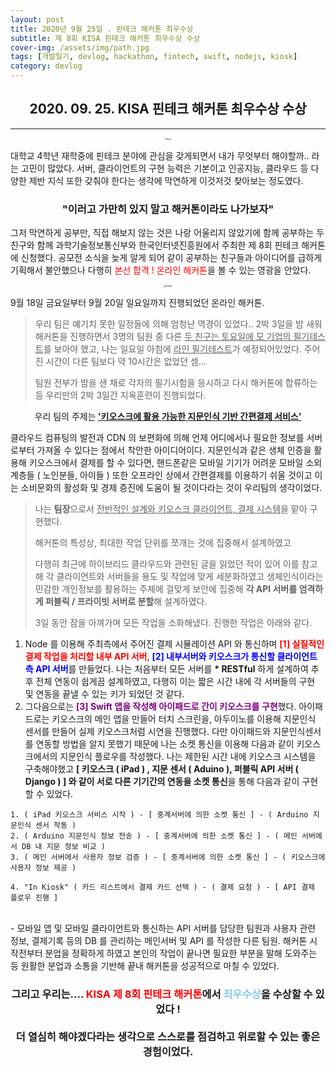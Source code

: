 ```yaml
---
layout: post
title: 2020년 9월 25일 . 핀테크 해커톤 최우수상
subtitle: 제 8회 KISA 핀테크 해커톤 최우수상 수상 
cover-img: /assets/img/path.jpg
tags: [개발일기, devlog, hackathon, fintech, swift, nodejs, kiosk]
category: devlog
---
```


<center>
  <h2>
    2020. 09. 25. KISA 핀테크 해커톤 최우수상 수상
  </h2>
</center>

---
<center>
<img src="https://imgur.com/7i0WZkq.png" alt="Imgur" style="zoom:20%;" />
</center>

대학교 4학년 재학중에 핀테크 분야에 관심을 갖게되면서 내가 무엇부터 해야할까.. 라는 고민이 많았다. 서버, 클라이언트의 구현 능력은 기본이고 인공지능, 클라우드 등 다양한 제반 지식 또한 갖춰야 한다는 생각에 막연하게 이것저것 찾아보는 정도였다.

<center>
  <h3>
    "이러고 가만히 있지 말고 해커톤이라도 나가보자"
  </h3>
</center>

그저 막연하게 공부만, 직접 해보지 않는 것은 나랑 어울리지 않았기에 함께 공부하는 두 친구와 함께 과학기술정보통신부와 한국인터넷진흥원에서 주최한 제 8회 핀테크 해커톤에 신청했다. 공모전 소식을 늦게 알게 되어 같이 공부하는 친구들과 아이디어를 급하게 기획해서 불안했으나 다행히 <span style="color:red">본선 합격 ! 온라인 해커톤</span>을 볼 수 있는 영광을 안았다.

<center>
<img src="https://imgur.com/WEKEXZQ.png" alt="Imgur" style="zoom:25%;" />
</center>

9월 18일 금요일부터 9월 20일 일요일까지 진행되었던 온라인 해커톤.

> 우리 팀은 예기치 못한 일정들에 의해 엄청난 역경이 있었다.. 2박 3일을 밤 새워 해커톤을 진행하면서 3명의 팀원 중 다른 <u>두 친구는 토요일에 모 기업의 필기테스트</u>를 보아야 했고, 나는 일요일 아침에 <u>라인 필기테스트</u>가 예정되어있었다. 주어진 시간이 다른 팀보다 약 10시간은 없었던 셈...
>
> 팀원 전부가 밤을 샌 채로 각자의 필기시험을 응시하고 다시 해커톤에 합류하는 등 우리만의 2박 3일간 지옥훈련이 진행되었다.

<center>
  우리 팀의 주제는<b> <u>'키오스크에 활용 가능한 지문인식 기반 간편결제 서비스' </u> </b>
  </center>

클라우드 컴퓨팅의 발전과 CDN 의 보편화에 의해 언제 어디에서나 필요한 정보를 서버로부터 가져올 수 있다는 점에서 착안한 아이디어이다. 지문인식과 같은 생체 인증을 활용해 키오스크에서 결제를 할 수 있다면, 핸드폰같은 모바일 기기가 어려운 모바일 소외계층들 ( 노인분들, 아이들 ) 또한 오프라인 상에서 간편결제를 이용하기 쉬울 것이고 이는 소비문화의 활성화 및 경제 증진에 도움이 될 것이다라는 것이 우리팀의 생각이었다.

> 나는 <b>팀장</b>으로서 <u>전반적인 설계와 키오스크 클라이언트, 결제 시스템</u>을 맡아 구현했다.
>
> 해커톤의 특성상, 최대한 작업 단위를 쪼개는 것에 집중해서 설계하였고 
>
>  다행히 최근에 하이브리드 클라우드와 관련된 글을 읽었던 적이 있어 이를 참고해 각 클라이언트와 서버들을 용도 및 작업에 맞게 세분화하였고 생체인식이라는 민감한 개인정보를 활용하는 주제에 걸맞게 보안에 집중해 <b>각 API 서버를 엄격하게 퍼블릭 / 프라이빗 서버로 분할</b>해 설계하였다.
>
>  3일 동안 잠을 아껴가며 모든 작업을 소화해냈다. 진행한 작업은 아래와 같다.

1. Node 를 이용해 주최측에서 주어진 결제 시뮬레이션 API 와 통신하며 <span style="color:red; font-weight:bold"> [1] 실질적인 결제 작업을 처리할 내부 API 서버</span>, <span style="color:blue; font-weight:bold">[2] 내부서버와 키오스크가 통신할 클라이언트 측 API 서버</span>를 만들었다. 나는 처음부터 모든 서버를 <b>* RESTful</b> 하게 설계하여 추후 전체 연동이 쉽게끔 설계하였고, 다행히 이는 짧은 시간 내에 각 서버들의 구현 및 연동을 끝낼 수 있는 키가 되었던 것 같다.
2. 그다음으로는 <span style="color:purple; font-weight:bold">[3] Swift 앱을 작성해 아이패드로 간이 키오스크를 구현</span>했다. 아이패드로는 키오스크의 메인 앱을 만들어 터치 스크린을, 아두이노를 이용해 지문인식 센서를 만들어 실제 키오스크처럼 시연을 진행했다. 다만 아이패드와 지문인식센서를 연동할 방법을 알지 못했기 때문에 나는 소켓 통신을 이용해 다음과 같이 키오스크에서의 지문인식 플로우를 작성했다. 나는 제한된 시간 내에 키오스크 시스템을 구축해야했고 <b>[ 키오스크 ( iPad ) , 지문 센서 ( Aduino ), 퍼블릭 API 서버 ( Django ) ] 와 같이 서로 다른 기기간의 연동을 소켓 통신</b>을 통해 다음과 같이 구현할 수 있었다.

```
1. ( iPad 키오스크 서비스 시작 ) - [ 중계서버에 의한 소켓 통신 ] - ( Arduino 지문인식 센서 작동 ) 
2. ( Arduino 지문인식 정보 전송 ) - [ 중계서버에 의한 소켓 통신 ] - ( 메인 서버에서 DB 내 지문 정보 비교 )
3. ( 메인 서버에서 사용자 정보 검증 ) - [ 중계서버에 의한 소켓 통신 ] - ( 키오스크에 사용자 정보 제공 )

4. "In Kiosk" ( 카드 리스트에서 결제 카드 선택 ) - ( 결제 요청 ) - [ API 결제 플로우 진행 ]
```
<br>
- 모바일 앱 및 모바일 클라이언트와 통신하는 API 서버를 담당한 팀원과 사용자 관련 정보, 결제기록 등의 DB 를 관리하는 메인서버 및 API 를 작성한 다른 팀원. 해커톤 시작전부터 분업을 정확하게 하였고 본인의 작업이 끝나면 필요한 부분을 말해 도와주는 등 원활한 분업과 소통을 기반해 끝내 해커톤을 성공적으로 마칠 수 있었다.



<center>
  <h3>
    그리고 우리는.... <span style='color:red'>KISA 제 8회 핀테크 해커톤</span>에서 <span style='color:skyblue'>최우수상</span>을 수상할 수 있었다 !<br><br>
    더 열심히 해야겠다라는 생각으로 스스로를 점검하고 위로할 수 있는 좋은 경험이었다. 
  </h3>
</center>